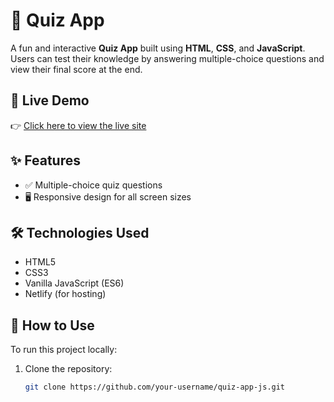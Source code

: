 # 🧠 Quiz App

A fun and interactive **Quiz App** built using **HTML**, **CSS**, and **JavaScript**. Users can test their knowledge by answering multiple-choice questions and view their final score at the end.

## 🚀 Live Demo

👉 [Click here to view the live site](https://aditya-quiz-app-js.netlify.app)

## ✨ Features

- ✅ Multiple-choice quiz questions  
- 🖥️ Responsive design for all screen sizes  

## 🛠️ Technologies Used

- HTML5  
- CSS3  
- Vanilla JavaScript (ES6)  
- Netlify (for hosting)

## 📁 How to Use

To run this project locally:

1. Clone the repository:
   ```bash
   git clone https://github.com/your-username/quiz-app-js.git
